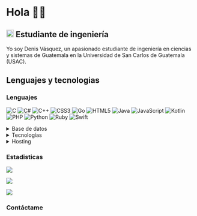 
# Hola 👋🏻

## <img src="[relative/path/in/repository/to/image.svg](https://github.githubassets.com/images/icons/emoji/unicode/1f5a5.png)" width="20" height="20"/> Estudiante de ingeniería

Yo soy Denis Vásquez, un apasionado estudiante de ingeniería en ciencias y sistemas de Guatemala en la Universidad de San Carlos de Guatemala (USAC).

## Lenguajes y tecnologias
### Lenguajes 
![C](https://img.shields.io/badge/c-%2300599C.svg?style=for-the-badge&logo=c&logoColor=white) ![C#](https://img.shields.io/badge/c%23-%23239120.svg?style=for-the-badge&logo=c-sharp&logoColor=white) ![C++](https://img.shields.io/badge/c++-%2300599C.svg?style=for-the-badge&logo=c%2B%2B&logoColor=white) ![CSS3](https://img.shields.io/badge/css3-%231572B6.svg?style=for-the-badge&logo=css3&logoColor=white) ![Go](https://img.shields.io/badge/go-%2300ADD8.svg?style=for-the-badge&logo=go&logoColor=white) ![HTML5](https://img.shields.io/badge/html5-%23E34F26.svg?style=for-the-badge&logo=html5&logoColor=white) ![Java](https://img.shields.io/badge/java-%23ED8B00.svg?style=for-the-badge&logo=java&logoColor=white) ![JavaScript](https://img.shields.io/badge/javascript-%23323330.svg?style=for-the-badge&logo=javascript&logoColor=%23F7DF1E) ![Kotlin](https://img.shields.io/badge/kotlin-%237F52FF.svg?style=for-the-badge&logo=kotlin&logoColor=white) ![PHP](https://img.shields.io/badge/php-%23777BB4.svg?style=for-the-badge&logo=php&logoColor=white) ![Python](https://img.shields.io/badge/python-3670A0?style=for-the-badge&logo=python&logoColor=ffdd54) ![Ruby](https://img.shields.io/badge/ruby-%23CC342D.svg?style=for-the-badge&logo=ruby&logoColor=white) ![Swift](https://img.shields.io/badge/swift-F54A2A?style=for-the-badge&logo=swift&logoColor=white) 

<details><summary>Base de datos</summary>
 &nbsp;&nbsp;&nbsp;&nbsp;• Cassandra <br/>
 &nbsp;&nbsp;&nbsp;&nbsp;• Couchbase <br/>
 &nbsp;&nbsp;&nbsp;&nbsp;• Firebase <br/>
 &nbsp;&nbsp;&nbsp;&nbsp;• MariaDB <br/>
 &nbsp;&nbsp;&nbsp;&nbsp;• Microsoft SQL Server <br/>
 &nbsp;&nbsp;&nbsp;&nbsp;• MongoDB <br/>
 &nbsp;&nbsp;&nbsp;&nbsp;• MySQL <br/>
 &nbsp;&nbsp;&nbsp;&nbsp;• Postgres <br/>
 &nbsp;&nbsp;&nbsp;&nbsp;• Realm <br/>
 &nbsp;&nbsp;&nbsp;&nbsp;• SQLite <br/>
</details>


<details><summary>Tecnologías</summary>
 &nbsp;&nbsp;&nbsp;&nbsp;• .NET <br/>
 &nbsp;&nbsp;&nbsp;&nbsp;• Angular/Angular JS <br/>
 &nbsp;&nbsp;&nbsp;&nbsp;• Apache Kafka <br/>
 &nbsp;&nbsp;&nbsp;&nbsp;• Django/DjangoREST <br/>
 &nbsp;&nbsp;&nbsp;&nbsp;• Express.js <br/>
 &nbsp;&nbsp;&nbsp;&nbsp;• Flask <br/>
 &nbsp;&nbsp;&nbsp;&nbsp;• Flutter <br/>
 &nbsp;&nbsp;&nbsp;&nbsp;• Ionic <br/>
 &nbsp;&nbsp;&nbsp;&nbsp;• Laravel <br/>
 &nbsp;&nbsp;&nbsp;&nbsp;• Node.js <br/>
 &nbsp;&nbsp;&nbsp;&nbsp;• Qt <br/>
 &nbsp;&nbsp;&nbsp;&nbsp;• React/React Native/React Query 	React Query/React Router/React Hook Form <br/>
 &nbsp;&nbsp;&nbsp;&nbsp;• Redux <br/>
 &nbsp;&nbsp;&nbsp;&nbsp;• RxJS <br/>
 &nbsp;&nbsp;&nbsp;&nbsp;• Vue.js <br/>
 &nbsp;&nbsp;&nbsp;&nbsp;• WebGL <br/>
 &nbsp;&nbsp;&nbsp;&nbsp;• Xamarin <br/>
 &nbsp;&nbsp;&nbsp;&nbsp;• Symfony <br/>
 &nbsp;&nbsp;&nbsp;&nbsp;• Web3.js <br/>
</details>

<details><summary>Hosting</summary>
 &nbsp;&nbsp;&nbsp;&nbsp;• Azure <br/>
 &nbsp;&nbsp;&nbsp;&nbsp;• DigitalOcean <br/>
 &nbsp;&nbsp;&nbsp;&nbsp;• Firebase <br/>
 &nbsp;&nbsp;&nbsp;&nbsp;• Google Cloud <br/>
 &nbsp;&nbsp;&nbsp;&nbsp;• Linode <br/>
 &nbsp;&nbsp;&nbsp;&nbsp;• Heroku <br/>
</details>
 
### Estadisticas 
![](https://github-readme-stats.vercel.app/api?username=vasquezdennisalon)

![](https://github-readme-stats.vercel.app/api/top-langs/?username=vasquezdennisalon&layout=compact)

![](https://github-readme-stats.vercel.app/api/top-langs/?username=fcoterroba&layout=compact)

### Contáctame 
